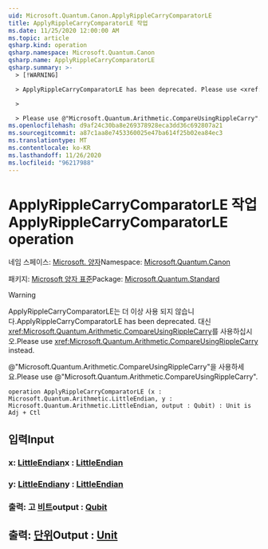 ```yaml
---
uid: Microsoft.Quantum.Canon.ApplyRippleCarryComparatorLE
title: ApplyRippleCarryComparatorLE 작업
ms.date: 11/25/2020 12:00:00 AM
ms.topic: article
qsharp.kind: operation
qsharp.namespace: Microsoft.Quantum.Canon
qsharp.name: ApplyRippleCarryComparatorLE
qsharp.summary: >-
  > [!WARNING]

  > ApplyRippleCarryComparatorLE has been deprecated. Please use <xref:Microsoft.Quantum.Arithmetic.CompareUsingRippleCarry> instead.

  >

  > Please use @"Microsoft.Quantum.Arithmetic.CompareUsingRippleCarry".
ms.openlocfilehash: d9af24c30ba8e269378928eca3dd36c692807a21
ms.sourcegitcommit: a87c1aa8e7453360025e47ba614f25b02ea84ec3
ms.translationtype: MT
ms.contentlocale: ko-KR
ms.lasthandoff: 11/26/2020
ms.locfileid: "96217988"
---
```

# <a name="applyripplecarrycomparatorle-operation"></a><span data-ttu-id="606c9-102">ApplyRippleCarryComparatorLE 작업</span><span class="sxs-lookup"><span data-stu-id="606c9-102">ApplyRippleCarryComparatorLE operation</span></span>

<span data-ttu-id="606c9-103">네임 스페이스: [Microsoft. 양자](xref:Microsoft.Quantum.Canon)</span><span class="sxs-lookup"><span data-stu-id="606c9-103">Namespace: [Microsoft.Quantum.Canon](xref:Microsoft.Quantum.Canon)</span></span>

<span data-ttu-id="606c9-104">패키지: [Microsoft 양자 표준](https://nuget.org/packages/Microsoft.Quantum.Standard)</span><span class="sxs-lookup"><span data-stu-id="606c9-104">Package: [Microsoft.Quantum.Standard](https://nuget.org/packages/Microsoft.Quantum.Standard)</span></span>


> [!WARNING]
> <span data-ttu-id="606c9-105">ApplyRippleCarryComparatorLE는 더 이상 사용 되지 않습니다.</span><span class="sxs-lookup"><span data-stu-id="606c9-105">ApplyRippleCarryComparatorLE has been deprecated.</span></span> <span data-ttu-id="606c9-106">대신 <xref:Microsoft.Quantum.Arithmetic.CompareUsingRippleCarry>를 사용하십시오.</span><span class="sxs-lookup"><span data-stu-id="606c9-106">Please use <xref:Microsoft.Quantum.Arithmetic.CompareUsingRippleCarry> instead.</span></span>
>
> <span data-ttu-id="606c9-107">@"Microsoft.Quantum.Arithmetic.CompareUsingRippleCarry"을 사용하세요.</span><span class="sxs-lookup"><span data-stu-id="606c9-107">Please use @"Microsoft.Quantum.Arithmetic.CompareUsingRippleCarry".</span></span>



```qsharp
operation ApplyRippleCarryComparatorLE (x : Microsoft.Quantum.Arithmetic.LittleEndian, y : Microsoft.Quantum.Arithmetic.LittleEndian, output : Qubit) : Unit is Adj + Ctl
```


## <a name="input"></a><span data-ttu-id="606c9-108">입력</span><span class="sxs-lookup"><span data-stu-id="606c9-108">Input</span></span>

### <a name="x--littleendian"></a><span data-ttu-id="606c9-109">x: [LittleEndian](xref:Microsoft.Quantum.Arithmetic.LittleEndian)</span><span class="sxs-lookup"><span data-stu-id="606c9-109">x : [LittleEndian](xref:Microsoft.Quantum.Arithmetic.LittleEndian)</span></span>




### <a name="y--littleendian"></a><span data-ttu-id="606c9-110">y: [LittleEndian](xref:Microsoft.Quantum.Arithmetic.LittleEndian)</span><span class="sxs-lookup"><span data-stu-id="606c9-110">y : [LittleEndian](xref:Microsoft.Quantum.Arithmetic.LittleEndian)</span></span>




### <a name="output--qubit"></a><span data-ttu-id="606c9-111">출력: 고 [비트](xref:microsoft.quantum.lang-ref.qubit)</span><span class="sxs-lookup"><span data-stu-id="606c9-111">output : [Qubit](xref:microsoft.quantum.lang-ref.qubit)</span></span>





## <a name="output--unit"></a><span data-ttu-id="606c9-112">출력: [단위](xref:microsoft.quantum.lang-ref.unit)</span><span class="sxs-lookup"><span data-stu-id="606c9-112">Output : [Unit](xref:microsoft.quantum.lang-ref.unit)</span></span>

